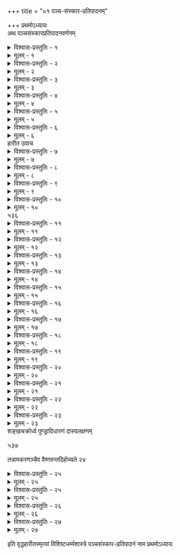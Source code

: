 +++
title = "०१ पञ्च-संस्कार-प्रतिपादनम्"

+++
प्रथमोऽध्यायः  
अथ पञ्चसंस्कारप्रतिपादनवर्णनम्  

<details><summary>विश्वास-प्रस्तुतिः - १</summary>

अम्बरीषस्तु तं गत्वा हारीतस्याश्रमं नृपः  
ववन्दे तं महात्मानं बालार्कसदृशप्रभम्  १
</details>

<details><summary>मूलम् - १</summary>

अम्बरीषस्तु तं गत्वा हारीतस्याश्रमं नृपः  
ववन्दे तं महात्मानं बालार्कसदृशप्रभम्  १
</details>

<details><summary>विश्वास-प्रस्तुतिः - २</summary>

संपृष्टः कुशलस्तेन पूजितः परमासने  
उपविष्टस्ततो विप्रमुवाच नृपनन्दनः  २
</details>

<details><summary>मूलम् - २</summary>

संपृष्टः कुशलस्तेन पूजितः परमासने  
उपविष्टस्ततो विप्रमुवाच नृपनन्दनः  २
</details>

<details><summary>विश्वास-प्रस्तुतिः - ३</summary>

भगवन् सर्वधर्म्मज्ञ तत्ववेदविदाम्वर  
पृच्छामि त्वां महाभाग परमं धर्ममव्ययम्  ३
</details>

<details><summary>मूलम् - ३</summary>

भगवन् सर्वधर्म्मज्ञ तत्ववेदविदाम्वर  
पृच्छामि त्वां महाभाग परमं धर्ममव्ययम्  ३
</details>

<details><summary>विश्वास-प्रस्तुतिः - ४</summary>

ब्रूहि वर्णाश्रमाणान्तु नित्यनैमित्तिकक्रियाः  
कर्तव्या मुनिशार्द्दूल नारीणाञ्च नृपस्य च  ४
</details>

<details><summary>मूलम् - ४</summary>

ब्रूहि वर्णाश्रमाणान्तु नित्यनैमित्तिकक्रियाः  
कर्तव्या मुनिशार्द्दूल नारीणाञ्च नृपस्य च  ४
</details>

<details><summary>विश्वास-प्रस्तुतिः - ५</summary>

स्वरूपं जीवपरयोः कथं मोक्षपथस्य च  
तत्प्राप्ते साधनं ब्रह्मन् वक्तुमर्हसि सुव्रत  ५
</details>

<details><summary>मूलम् - ५</summary>

स्वरूपं जीवपरयोः कथं मोक्षपथस्य च  
तत्प्राप्ते साधनं ब्रह्मन् वक्तुमर्हसि सुव्रत  ५
</details>

<details><summary>विश्वास-प्रस्तुतिः - ६</summary>

एवमुक्तस्तु विप्रर्षिस्तेन राजर्षिणा तदा  
उवाच परमप्रीत्या नमस्कृत्य जनार्दनम्  ६
</details>

<details><summary>मूलम् - ६</summary>

एवमुक्तस्तु विप्रर्षिस्तेन राजर्षिणा तदा  
उवाच परमप्रीत्या नमस्कृत्य जनार्दनम्  ६
</details>
हारीत उवाच  

<details><summary>विश्वास-प्रस्तुतिः - ७</summary>

शृणु राजन् प्रवक्ष्यामि सर्वं वेदोपवृंहितम्  
यदुक्तं ब्रह्मणा पूवं पृच्छतो मम भूपते  ७
</details>

<details><summary>मूलम् - ७</summary>

शृणु राजन् प्रवक्ष्यामि सर्वं वेदोपवृंहितम्  
यदुक्तं ब्रह्मणा पूवं पृच्छतो मम भूपते  ७
</details>

<details><summary>विश्वास-प्रस्तुतिः - ८</summary>

तद्ब्रवीमि परं धर्मं शृणुष्वैकाग्रमानसः  
सर्वेषामेव देवानामनादिः पुरुषोत्तमः  ८
</details>

<details><summary>मूलम् - ८</summary>

तद्ब्रवीमि परं धर्मं शृणुष्वैकाग्रमानसः  
सर्वेषामेव देवानामनादिः पुरुषोत्तमः  ८
</details>

<details><summary>विश्वास-प्रस्तुतिः - ९</summary>

ईश्वरस्तु स एवान्ये जगतो विभुरव्ययः  
नारायणो वासुदेवो विष्णुर्ब्रह्मात्मनो हरिः  ९
</details>

<details><summary>मूलम् - ९</summary>

ईश्वरस्तु स एवान्ये जगतो विभुरव्ययः  
नारायणो वासुदेवो विष्णुर्ब्रह्मात्मनो हरिः  ९
</details>

<details><summary>विश्वास-प्रस्तुतिः - १०</summary>

स्रष्टा धाता विधाता च स एव परमेश्वरः  
हिरण्यगर्भः सविता गुणधृङ् निर्गुणोऽव्ययः  १०
</details>

<details><summary>मूलम् - १०</summary>

स्रष्टा धाता विधाता च स एव परमेश्वरः  
हिरण्यगर्भः सविता गुणधृङ् निर्गुणोऽव्ययः  १०
</details>
५३६  

<details><summary>विश्वास-प्रस्तुतिः - ११</summary>

परमात्मा परं ब्रह्म परं ज्योतिः परात्परः  
इन्द्रः प्रजापतिः सूर्यः शिवो वह्निः सनातनः  ११
</details>

<details><summary>मूलम् - ११</summary>

परमात्मा परं ब्रह्म परं ज्योतिः परात्परः  
इन्द्रः प्रजापतिः सूर्यः शिवो वह्निः सनातनः  ११
</details>

<details><summary>विश्वास-प्रस्तुतिः - १२</summary>

सर्व्वात्मकः सर्वसुहृत्सर्वभृद्भूतभावनः  
यमी च भगवान्कृष्णो मुकुन्दोऽनन्त एव च  १२
</details>

<details><summary>मूलम् - १२</summary>

सर्व्वात्मकः सर्वसुहृत्सर्वभृद्भूतभावनः  
यमी च भगवान्कृष्णो मुकुन्दोऽनन्त एव च  १२
</details>

<details><summary>विश्वास-प्रस्तुतिः - १३</summary>

यज्ञो यज्ञपतिर्यज्वा ब्रह्मण्यो ब्रह्मणः पतिः  
स एष पुण्डरीकाक्षः श्रीशो नाथोऽधिपो महान्  १३
</details>

<details><summary>मूलम् - १३</summary>

यज्ञो यज्ञपतिर्यज्वा ब्रह्मण्यो ब्रह्मणः पतिः  
स एष पुण्डरीकाक्षः श्रीशो नाथोऽधिपो महान्  १३
</details>

<details><summary>विश्वास-प्रस्तुतिः - १४</summary>

सहस्रमूर्द्धा विश्वात्मा सहस्रकरपादवान्  
यद्गत्वा न विवर्तन्ते तद्धाम परमं हरेः  १४
</details>

<details><summary>मूलम् - १४</summary>

सहस्रमूर्द्धा विश्वात्मा सहस्रकरपादवान्  
यद्गत्वा न विवर्तन्ते तद्धाम परमं हरेः  १४
</details>

<details><summary>विश्वास-प्रस्तुतिः - १५</summary>

चतुर्भिः शोभनोपायैः साध्योऽयं सुमहात्मनः  
तुरीयपदयोर्भक्त्या सुसिद्धोऽयमुदाहृतः  १५
</details>

<details><summary>मूलम् - १५</summary>

चतुर्भिः शोभनोपायैः साध्योऽयं सुमहात्मनः  
तुरीयपदयोर्भक्त्या सुसिद्धोऽयमुदाहृतः  १५
</details>

<details><summary>विश्वास-प्रस्तुतिः - १६</summary>

तं स्वीकुर्वन्ति विद्वांसः स्वस्वरूपतया सदा  
नैसर्गिकं हि सर्वेषां दास्यमेव हरेः सदा  १६
</details>

<details><summary>मूलम् - १६</summary>

तं स्वीकुर्वन्ति विद्वांसः स्वस्वरूपतया सदा  
नैसर्गिकं हि सर्वेषां दास्यमेव हरेः सदा  १६
</details>

<details><summary>विश्वास-प्रस्तुतिः - १७</summary>

स्वाम्यं परस्वरूपं स्याद्दास्यं जीवस्य सर्वदा  
प्रकृत्या त्वात्मनो रूपं स्वाम्यं दास्यमिति स्थितिः  १७
</details>

<details><summary>मूलम् - १७</summary>

स्वाम्यं परस्वरूपं स्याद्दास्यं जीवस्य सर्वदा  
प्रकृत्या त्वात्मनो रूपं स्वाम्यं दास्यमिति स्थितिः  १७
</details>

<details><summary>विश्वास-प्रस्तुतिः - १८</summary>

दास्यमेव परं धर्मं दास्यमेव परं हितम्  
दास्येनैव भवेन्मुक्तिरन्यथा निरयं भवेत्  १८
</details>

<details><summary>मूलम् - १८</summary>

दास्यमेव परं धर्मं दास्यमेव परं हितम्  
दास्येनैव भवेन्मुक्तिरन्यथा निरयं भवेत्  १८
</details>

<details><summary>विश्वास-प्रस्तुतिः - १९</summary>

विष्णोर्दास्यं परा भक्तिमेषां तु न भवेत् क्वचित्  
तेषामेव हि संसृष्टं निरयं ब्रह्मणा नृप  १९
</details>

<details><summary>मूलम् - १९</summary>

विष्णोर्दास्यं परा भक्तिमेषां तु न भवेत् क्वचित्  
तेषामेव हि संसृष्टं निरयं ब्रह्मणा नृप  १९
</details>

<details><summary>विश्वास-प्रस्तुतिः - २०</summary>

नारायणस्य दासा ये न भवन्ति नराधमाः  
जीवन्त एव चाण्डाला भविष्यन्ति न संशयः  २०
</details>

<details><summary>मूलम् - २०</summary>

नारायणस्य दासा ये न भवन्ति नराधमाः  
जीवन्त एव चाण्डाला भविष्यन्ति न संशयः  २०
</details>

<details><summary>विश्वास-प्रस्तुतिः - २१</summary>

तस्माद्दास्यं परां भक्तिमालब्भ्य नृपसत्तम  
नित्यं नैमित्तिकं सर्वं कुर्य्यात्प्रीत्यै हरेः सदा  २१
</details>

<details><summary>मूलम् - २१</summary>

तस्माद्दास्यं परां भक्तिमालब्भ्य नृपसत्तम  
नित्यं नैमित्तिकं सर्वं कुर्य्यात्प्रीत्यै हरेः सदा  २१
</details>

<details><summary>विश्वास-प्रस्तुतिः - २२</summary>

तस्य स्वरूपं रूपञ्च गुणांश्चापि विभूतयः  
ज्ञात्वा समर्च्चयेद्विष्णुं यावज्जीवमतन्द्रितः  २२
</details>

<details><summary>मूलम् - २२</summary>

तस्य स्वरूपं रूपञ्च गुणांश्चापि विभूतयः  
ज्ञात्वा समर्च्चयेद्विष्णुं यावज्जीवमतन्द्रितः  २२
</details>

<details><summary>विश्वास-प्रस्तुतिः - २३</summary>

तमेव मनसा ध्यायेद्वाचा सङ्कीर्तयेत्प्रभुम्  
जपेच्च जुहुयाद्भक्तो तद्वानेकविलक्षणः  २३
</details>

<details><summary>मूलम् - २३</summary>

तमेव मनसा ध्यायेद्वाचा सङ्कीर्तयेत्प्रभुम्  
जपेच्च जुहुयाद्भक्तो तद्वानेकविलक्षणः  २३
</details>
शङ्खचक्रोर्ध्व पुण्ड्रादिधारणं दास्यलक्षणम्  

५३७  

तन्नामकरणञ्चैव वैष्णवन्तदिहोच्यते  २४  

<details><summary>विश्वास-प्रस्तुतिः - २५</summary>

अवैष्णवाश्च ये विप्रा हर्षदास्ते नराधमाः  
तेषां तु नरके वासः कल्पकोटिशतैरपि  २५
</details>

<details><summary>मूलम् - २५</summary>

अवैष्णवाश्च ये विप्रा हर्षदास्ते नराधमाः  
तेषां तु नरके वासः कल्पकोटिशतैरपि  २५
</details>

<details><summary>विश्वास-प्रस्तुतिः - २५</summary>

तदादि वर्षसञ्चारी मन्त्ररत्नार्थतत्ववित्  
वैष्णवः स जगत्पूज्यो याति विष्णोः परं पदम्  २५
</details>

<details><summary>मूलम् - २५</summary>

तदादि वर्षसञ्चारी मन्त्ररत्नार्थतत्ववित्  
वैष्णवः स जगत्पूज्यो याति विष्णोः परं पदम्  २५
</details>

<details><summary>विश्वास-प्रस्तुतिः - २६</summary>

अचक्रधारी यो विप्रो बहुवेदश्रुतोऽपि वा  
स जीवन्नेव चण्डालो मृतो निरयमाप्नुयात्  २६
</details>

<details><summary>मूलम् - २६</summary>

अचक्रधारी यो विप्रो बहुवेदश्रुतोऽपि वा  
स जीवन्नेव चण्डालो मृतो निरयमाप्नुयात्  २६
</details>

<details><summary>विश्वास-प्रस्तुतिः - २७</summary>

तस्मात्ते हरिसंस्काराः कर्त्तव्या धर्मकाङ्क्षिणाम्  
अयमेव परं धर्म्मः प्रधानं सर्वकर्म्मणाम्  २७
</details>

<details><summary>मूलम् - २७</summary>

तस्मात्ते हरिसंस्काराः कर्त्तव्या धर्मकाङ्क्षिणाम्  
अयमेव परं धर्म्मः प्रधानं सर्वकर्म्मणाम्  २७
</details>

इति वृद्धहारीतस्मृत्यां विशिष्टधर्म्मशास्त्रे पञ्चसंस्कार-प्रतिपादनं नाम प्रथमोऽध्यायः  